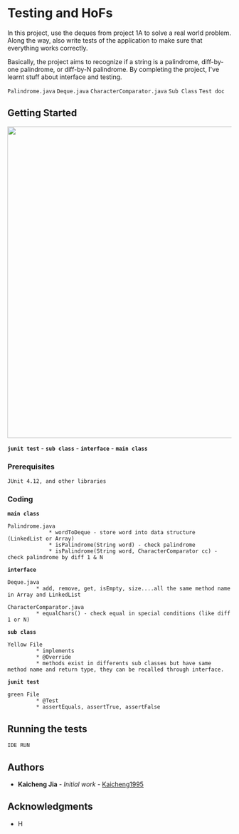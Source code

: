 # Testing and HoFs

In this project, use the deques from project 1A to solve a real world problem. Along the way, also write tests of the application to make sure that everything works correctly.  

Basically, the project aims to recognize if a string is a palindrome, diff-by-one palindrome, or diff-by-N palindrome. By completing the project, I've learnt stuff about interface and testing.

`Palindrome.java`  `Deque.java` `CharacterComparator.java` `Sub Class` `Test doc`

## Getting Started
<img src=https://github.com/Kaicheng1995/DataStructure_Algorithm/blob/master/img_folder/proj%201b.png width="700">

**`junit test`** - **`sub class`** - **`interface`** - **`main class`**  


### Prerequisites
```
JUnit 4.12, and other libraries
```

### Coding 

**`main class`**

```
Palindrome.java
             * wordToDeque - store word into data structure (LinkedList or Array)
             * isPalindrome(String word) - check palindrome
             * isPalindrome(String word, CharacterComparator cc) - check palindrome by diff 1 & N
```

**`interface`**
```
Deque.java
         * add, remove, get, isEmpty, size....all the same method name in Array and LinkedList
         
CharacterComparator.java
         * equalChars() - check equal in special conditions (like diff 1 or N)
```

**`sub class`**
```
Yellow File
         * implements
         * @Override
         * methods exist in differents sub classes but have same method name and return type, they can be recalled through interface.
```
**`junit test`**
```
green File
         * @Test
         * assertEquals, assertTrue, assertFalse
```

## Running the tests
```
IDE RUN
```

## Authors

* **Kaicheng Jia** - *Initial work* - [Kaicheng1995](https://github.com/Kaicheng1995)

## Acknowledgments

* H

